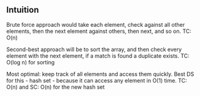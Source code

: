 ## Intuition

Brute force approach would take each element, check against all other elements, then the next element against others, then next, and so on. TC: O(n)

Second-best approach will be to sort the array, and then check every element with the next element, if a match is found a duplicate exists. TC: O(log n) for sorting

Most optimal: keep track of all elements and access them quickly. Best DS for this - hash set - because it can access any element in O(1) time. TC: O(n) and SC:  O(n) for the new hash set

